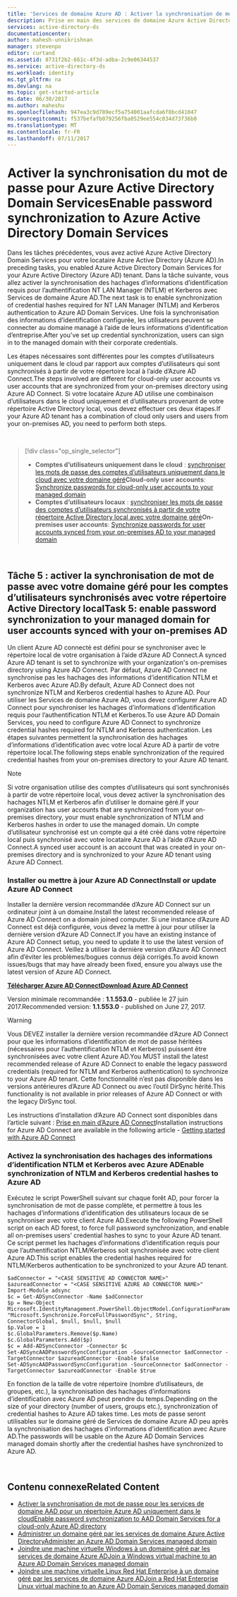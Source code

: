 ```yaml
---
title: 'Services de domaine Azure AD : Activer la synchronisation de mot de passe | Microsoft Docs'
description: Prise en main des services de domaine Azure Active Directory
services: active-directory-ds
documentationcenter: 
author: mahesh-unnikrishnan
manager: stevenpo
editor: curtand
ms.assetid: 8731f2b2-661c-4f3d-adba-2c9e06344537
ms.service: active-directory-ds
ms.workload: identity
ms.tgt_pltfrm: na
ms.devlang: na
ms.topic: get-started-article
ms.date: 06/30/2017
ms.author: maheshu
ms.openlocfilehash: 947ea3c9d789ecf5a754001aafcda6f8bcd41047
ms.sourcegitcommit: f537befafb079256fba0529ee554c034d73f36b0
ms.translationtype: MT
ms.contentlocale: fr-FR
ms.lasthandoff: 07/11/2017
---
```

# <a name="enable-password-synchronization-to-azure-active-directory-domain-services"></a><span data-ttu-id="792df-103">Activer la synchronisation du mot de passe pour Azure Active Directory Domain Services</span><span class="sxs-lookup"><span data-stu-id="792df-103">Enable password synchronization to Azure Active Directory Domain Services</span></span>
<span data-ttu-id="792df-104">Dans les tâches précédentes, vous avez activé Azure Active Directory Domain Services pour votre locataire Azure Active Directory (Azure AD).</span><span class="sxs-lookup"><span data-stu-id="792df-104">In preceding tasks, you enabled Azure Active Directory Domain Services for your Azure Active Directory (Azure AD) tenant.</span></span> <span data-ttu-id="792df-105">Dans la tâche suivante, vous allez activer la synchronisation des hachages d’informations d’identification requis pour l’authentification NT LAN Manager (NTLM) et Kerberos avec Services de domaine Azure AD.</span><span class="sxs-lookup"><span data-stu-id="792df-105">The next task is to enable synchronization of credential hashes required for NT LAN Manager (NTLM) and Kerberos authentication to Azure AD Domain Services.</span></span> <span data-ttu-id="792df-106">Une fois la synchronisation des informations d’identification configurée, les utilisateurs peuvent se connecter au domaine managé à l’aide de leurs informations d’identification d’entreprise.</span><span class="sxs-lookup"><span data-stu-id="792df-106">After you've set up credential synchronization, users can sign in to the managed domain with their corporate credentials.</span></span>

<span data-ttu-id="792df-107">Les étapes nécessaires sont différentes pour les comptes d’utilisateurs uniquement dans le cloud par rapport aux comptes d’utilisateurs qui sont synchronisés à partir de votre répertoire local à l’aide d’Azure AD Connect.</span><span class="sxs-lookup"><span data-stu-id="792df-107">The steps involved are different for cloud-only user accounts vs user accounts that are synchronized from your on-premises directory using Azure AD Connect.</span></span> <span data-ttu-id="792df-108">Si votre locataire Azure AD utilise une combinaison d’utilisateurs dans le cloud uniquement et d’utilisateurs provenant de votre répertoire Active Directory local, vous devez effectuer ces deux étapes.</span><span class="sxs-lookup"><span data-stu-id="792df-108">If your Azure AD tenant has a combination of cloud only users and users from your on-premises AD, you need to perform both steps.</span></span>

<br>

> [!div class="op_single_selector"]
> * <span data-ttu-id="792df-109">**Comptes d’utilisateurs uniquement dans le cloud** : [synchroniser les mots de passe des comptes d’utilisateurs uniquement dans le cloud avec votre domaine géré](active-directory-ds-getting-started-password-sync.md)</span><span class="sxs-lookup"><span data-stu-id="792df-109">**Cloud-only user accounts**: [Synchronize passwords for cloud-only user accounts to your managed domain](active-directory-ds-getting-started-password-sync.md)</span></span>
> * <span data-ttu-id="792df-110">**Comptes d’utilisateurs locaux** : [synchroniser les mots de passe des comptes d’utilisateurs synchronisés à partir de votre répertoire Active Directory local avec votre domaine géré](active-directory-ds-getting-started-password-sync-synced-tenant.md)</span><span class="sxs-lookup"><span data-stu-id="792df-110">**On-premises user accounts**: [Synchronize passwords for user accounts synced from your on-premises AD to your managed domain](active-directory-ds-getting-started-password-sync-synced-tenant.md)</span></span>
>
>

<br>

## <a name="task-5-enable-password-synchronization-to-your-managed-domain-for-user-accounts-synced-with-your-on-premises-ad"></a><span data-ttu-id="792df-111">Tâche 5 : activer la synchronisation de mot de passe avec votre domaine géré pour les comptes d’utilisateurs synchronisés avec votre répertoire Active Directory local</span><span class="sxs-lookup"><span data-stu-id="792df-111">Task 5: enable password synchronization to your managed domain for user accounts synced with your on-premises AD</span></span>
<span data-ttu-id="792df-112">Un client Azure AD connecté est défini pour se synchroniser avec le répertoire local de votre organisation à l’aide d’Azure AD Connect.</span><span class="sxs-lookup"><span data-stu-id="792df-112">A synced Azure AD tenant is set to synchronize with your organization's on-premises directory using Azure AD Connect.</span></span> <span data-ttu-id="792df-113">Par défaut, Azure AD Connect ne synchronise pas les hachages des informations d’identification NTLM et Kerberos avec Azure AD.</span><span class="sxs-lookup"><span data-stu-id="792df-113">By default, Azure AD Connect does not synchronize NTLM and Kerberos credential hashes to Azure AD.</span></span> <span data-ttu-id="792df-114">Pour utiliser les Services de domaine Azure AD, vous devez configurer Azure AD Connect pour synchroniser les hachages d’informations d’identification requis pour l’authentification NTLM et Kerberos.</span><span class="sxs-lookup"><span data-stu-id="792df-114">To use Azure AD Domain Services, you need to configure Azure AD Connect to synchronize credential hashes required for NTLM and Kerberos authentication.</span></span> <span data-ttu-id="792df-115">Les étapes suivantes permettent la synchronisation des hachages d’informations d’identification avec votre local Azure AD à partir de votre répertoire local.</span><span class="sxs-lookup"><span data-stu-id="792df-115">The following steps enable synchronization of the required credential hashes from your on-premises directory to your Azure AD tenant.</span></span>

> [!NOTE]
> <span data-ttu-id="792df-116">Si votre organisation utilise des comptes d’utilisateurs qui sont synchronisés à partir de votre répertoire local, vous devez activer la synchronisation des hachages NTLM et Kerberos afin d’utiliser le domaine géré.</span><span class="sxs-lookup"><span data-stu-id="792df-116">If your organization has user accounts that are synchronized from your on-premises directory, your must enable synchronization of NTLM and Kerberos hashes in order to use the managed domain.</span></span> <span data-ttu-id="792df-117">Un compte d’utilisateur synchronisé est un compte qui a été créé dans votre répertoire local puis synchronisé avec votre locataire Azure AD à l’aide d’Azure AD Connect.</span><span class="sxs-lookup"><span data-stu-id="792df-117">A synced user account is an account that was created in your on-premises directory and is synchronized to your Azure AD tenant using Azure AD Connect.</span></span>
>
>

### <a name="install-or-update-azure-ad-connect"></a><span data-ttu-id="792df-118">Installer ou mettre à jour Azure AD Connect</span><span class="sxs-lookup"><span data-stu-id="792df-118">Install or update Azure AD Connect</span></span>
<span data-ttu-id="792df-119">Installer la dernière version recommandée d’Azure AD Connect sur un ordinateur joint à un domaine.</span><span class="sxs-lookup"><span data-stu-id="792df-119">Install the latest recommended release of Azure AD Connect on a domain joined computer.</span></span> <span data-ttu-id="792df-120">Si une instance d’Azure AD Connect est déjà configurée, vous devez la mettre à jour pour utiliser la dernière version d’Azure AD Connect.</span><span class="sxs-lookup"><span data-stu-id="792df-120">If you have an existing instance of Azure AD Connect setup, you need to update it to use the latest version of Azure AD Connect.</span></span> <span data-ttu-id="792df-121">Veillez à utiliser la dernière version d’Azure AD Connect afin d’éviter les problèmes/bogues connus déjà corrigés.</span><span class="sxs-lookup"><span data-stu-id="792df-121">To avoid known issues/bugs that may have already been fixed, ensure you always use the latest version of Azure AD Connect.</span></span>

<span data-ttu-id="792df-122">**[Télécharger Azure AD Connect](http://www.microsoft.com/download/details.aspx?id=47594)**</span><span class="sxs-lookup"><span data-stu-id="792df-122">**[Download Azure AD Connect](http://www.microsoft.com/download/details.aspx?id=47594)**</span></span>

<span data-ttu-id="792df-123">Version minimale recommandée : **1.1.553.0** - publiée le 27 juin 2017.</span><span class="sxs-lookup"><span data-stu-id="792df-123">Recommended version: **1.1.553.0** - published on June 27, 2017.</span></span>

> [!WARNING]
> <span data-ttu-id="792df-124">Vous DEVEZ installer la dernière version recommandée d’Azure AD Connect pour que les informations d’identification de mot de passe héritées (nécessaires pour l’authentification NTLM et Kerberos) puissent être synchronisées avec votre client Azure AD.</span><span class="sxs-lookup"><span data-stu-id="792df-124">You MUST install the latest recommended release of Azure AD Connect to enable the legacy password credentials (required for NTLM and Kerberos authentication) to synchronize to your Azure AD tenant.</span></span> <span data-ttu-id="792df-125">Cette fonctionnalité n’est pas disponible dans les versions antérieures d’Azure AD Connect ou avec l’outil DirSync hérité.</span><span class="sxs-lookup"><span data-stu-id="792df-125">This functionality is not available in prior releases of Azure AD Connect or with the legacy DirSync tool.</span></span>
>
>

<span data-ttu-id="792df-126">Les instructions d’installation d’Azure AD Connect sont disponibles dans l’article suivant : [Prise en main d’Azure AD Connect](../active-directory/active-directory-aadconnect.md)</span><span class="sxs-lookup"><span data-stu-id="792df-126">Installation instructions for Azure AD Connect are available in the following article - [Getting started with Azure AD Connect](../active-directory/active-directory-aadconnect.md)</span></span>

### <a name="enable-synchronization-of-ntlm-and-kerberos-credential-hashes-to-azure-ad"></a><span data-ttu-id="792df-127">Activez la synchronisation des hachages des informations d’identification NTLM et Kerberos avec Azure AD</span><span class="sxs-lookup"><span data-stu-id="792df-127">Enable synchronization of NTLM and Kerberos credential hashes to Azure AD</span></span>
<span data-ttu-id="792df-128">Exécutez le script PowerShell suivant sur chaque forêt AD, pour forcer la synchronisation de mot de passe complète, et permettre à tous les hachages d’informations d’identification des utilisateurs locaux de se synchroniser avec votre client Azure AD.</span><span class="sxs-lookup"><span data-stu-id="792df-128">Execute the following PowerShell script on each AD forest, to force full password synchronization, and enable all on-premises users’ credential hashes to sync to your Azure AD tenant.</span></span> <span data-ttu-id="792df-129">Ce script permet les hachages d’informations d’identification requis pour que l’authentification NTLM/Kerberos soit synchronisée avec votre client Azure AD.</span><span class="sxs-lookup"><span data-stu-id="792df-129">This script enables the credential hashes required for NTLM/Kerberos authentication to be synchronized to your Azure AD tenant.</span></span>

```
$adConnector = "<CASE SENSITIVE AD CONNECTOR NAME>"  
$azureadConnector = "<CASE SENSITIVE AZURE AD CONNECTOR NAME>"  
Import-Module adsync  
$c = Get-ADSyncConnector -Name $adConnector  
$p = New-Object Microsoft.IdentityManagement.PowerShell.ObjectModel.ConfigurationParameter "Microsoft.Synchronize.ForceFullPasswordSync", String, ConnectorGlobal, $null, $null, $null
$p.Value = 1  
$c.GlobalParameters.Remove($p.Name)  
$c.GlobalParameters.Add($p)  
$c = Add-ADSyncConnector -Connector $c  
Set-ADSyncAADPasswordSyncConfiguration -SourceConnector $adConnector -TargetConnector $azureadConnector -Enable $false   
Set-ADSyncAADPasswordSyncConfiguration -SourceConnector $adConnector -TargetConnector $azureadConnector -Enable $true  
```

<span data-ttu-id="792df-130">En fonction de la taille de votre répertoire (nombre d’utilisateurs, de groupes, etc.), la synchronisation des hachages d’informations d’identification avec Azure AD peut prendre du temps.</span><span class="sxs-lookup"><span data-stu-id="792df-130">Depending on the size of your directory (number of users, groups etc.), synchronization of credential hashes to Azure AD takes time.</span></span> <span data-ttu-id="792df-131">Les mots de passe seront utilisables sur le domaine géré de Services de domaine Azure AD peu après la synchronisation des hachages d'informations d'identification avec Azure AD.</span><span class="sxs-lookup"><span data-stu-id="792df-131">The passwords will be usable on the Azure AD Domain Services managed domain shortly after the credential hashes have synchronized to Azure AD.</span></span>

<br>

## <a name="related-content"></a><span data-ttu-id="792df-132">Contenu connexe</span><span class="sxs-lookup"><span data-stu-id="792df-132">Related Content</span></span>
* [<span data-ttu-id="792df-133">Activer la synchronisation de mot de passe pour les services de domaine AAD pour un répertoire Azure AD uniquement dans le cloud</span><span class="sxs-lookup"><span data-stu-id="792df-133">Enable password synchronization to AAD Domain Services for a cloud-only Azure AD directory</span></span>](active-directory-ds-getting-started-password-sync.md)
* [<span data-ttu-id="792df-134">Administrer un domaine géré par les services de domaine Azure Active Directory</span><span class="sxs-lookup"><span data-stu-id="792df-134">Administer an Azure AD Domain Services managed domain</span></span>](active-directory-ds-admin-guide-administer-domain.md)
* [<span data-ttu-id="792df-135">Joindre une machine virtuelle Windows à un domaine géré par les services de domaine Azure AD</span><span class="sxs-lookup"><span data-stu-id="792df-135">Join a Windows virtual machine to an Azure AD Domain Services managed domain</span></span>](active-directory-ds-admin-guide-join-windows-vm.md)
* [<span data-ttu-id="792df-136">Joindre une machine virtuelle Linux Red Hat Enterprise à un domaine géré par les services de domaine Azure AD</span><span class="sxs-lookup"><span data-stu-id="792df-136">Join a Red Hat Enterprise Linux virtual machine to an Azure AD Domain Services managed domain</span></span>](active-directory-ds-admin-guide-join-rhel-linux-vm.md)

